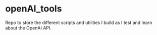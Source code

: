 # openAI_tools
Repo to store the different scripts and utilities I build as I test and learn about the OpenAI API.
